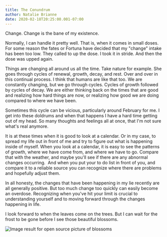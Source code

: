 ```yaml
---
title: The Conundrum 
author: Natalie Brianne
date: 2020-02-18T20:25:00.001-07:00
---
```

Change. Change is the bane of my existence.

Normally, I can handle it pretty well. That is, when it comes in small doses. For some reason the fates or Fortuna have decided that my "change" intake has been too low. They called to up the dose. I took it in stride. And then the dose was upped again.

Things are changing all around us all the time. Take nature for example. She goes through cycles of renewal, growth, decay, and rest. Over and over in this continual process. I think that humans are like that too. We are constantly changing, but we go through cycles. Cycles of growth followed by cycles of decay. We are either thinking back on the times that are good and realizing how hard things are now, or realizing how good we are doing compared to where we have been.

Sometimes this cycle can be vicious, particularly around February for me. I get into these doldrums and when that happens I have a hard time getting out of my head. So many thoughts and feelings all at once, that I'm not sure what's real anymore.

It is at these times when it is good to look at a calendar. Or in my case, to spread my life out in front of me and try to figure out what is happening inside of myself. When you look at a calendar, it is easy to see the patterns of growth, where we have come from, and where we have to go. Compare that with the weather, and maybe you'll see if there are any abnormal changes occurring.&nbsp; And when you put your to do list in front of you, and compare it to a reliable source you can recognize where there are problems and hopefully adjust them.

In all honesty, the changes that have been happening in my lie recently are all generally positive. But too much change too quickly can easily become an overdose. Recognizing when you've hit your limit is crucial to understanding yourself and to moving forward through the changes happening in life.

I look forward to when the leaves come on the trees. But I can wait for the frost to be gone before I see those beautiful blossoms.

<img alt="Image result for open source picture of blossoms" src="https://images.pexels.com/photos/701816/pexels-photo-701816.jpeg?auto=compress&amp;cs=tinysrgb&amp;dpr=1&amp;w=500" />

